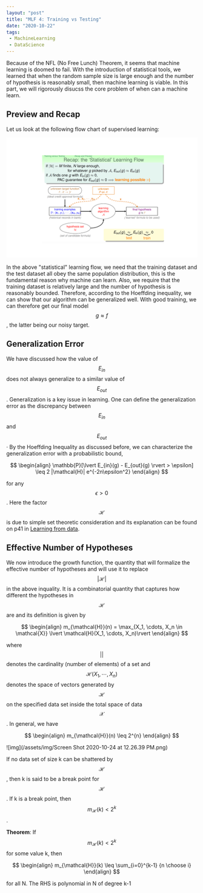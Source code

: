```yaml
---
layout: "post"
title: "MLF 4: Training vs Testing"
date: "2020-10-22"
tags:
 - MachineLearning
 - DataScience
---
```


Because of the NFL (No Free Lunch) Theorem, it seems that machine learning is doomed to fail. With the introduction of statistical tools, we learned that when the random sample size is large enough and the number of hypothesis is reasonably small, then machine learning is viable. In this part, we will rigorously disucss the core problem of when can a machine learn.

## Preview and Recap

Let us look at the following flow chart of supervised learning:

![flow](/assets/img/learning_flow.png) 

In the above "statistical" learning flow, we need that the training dataset and the test dataset all obey the same population distribution, this is the fundamental reason why machine can learn. Also, we require that the training dataset is relatively large and the number of hypothesis is reasonably bounded. Therefore, according to the Hoeffding inequality, we can show that our algorithm can be generalized well. With good training, we can therefore get our final model $$ g \approx f$$,  the latter being our noisy target.


## Generalization Error
We have discussed how the value of $$E_{in}$$ does not always generalize to a similar value of $$E_{out}$$. Generalization is a key
issue in learning. One can define the generalization error as the discrepancy between $$E_{in}$$ and $$E_{out}$$· By the Hoeffding Inequality as discussed before, we can characterize the generalization error with a probabilistic bound,

$$
\begin{align}
\mathbb{P}[\lvert E_{in}(g) - E_{out}(g) \rvert > \epsilon] \leq 2 |\mathcal{H}| e^{-2n\epsilon^2}
\end{align}
$$

for any $$\epsilon > 0$$. Here the factor $$\mathcal{H}$$ is due to simple set theoretic consideration and its explanation can be found on p41 in [Learning from data](https://www.amazon.com/Learning-Data-Yaser-S-Abu-Mostafa/dp/1600490069).

## Effective Number of Hypotheses

We now introduce the growth function, the quantity that will formalize the effective number of hypotheses and will use it to replace $$\lvert \mathcal{H}\rvert$$ in the above inquality. It is a combinatorial quantity that captures how different the hypotheses in $$\mathcal{H}$$ are and its definition is given by

$$
\begin{align}
m_{\mathcal{H}}(n) = \max_{X_1, \cdots, X_n \in \mathcal{X}} \lvert \mathcal{H}(X_1, \cdots, X_n)\rvert
\end{align}
$$

where $$\lvert \rvert$$ denotes the cardinality (number of elements) of a set and $$\mathcal{H}(X_1, \cdots, X_n)$$ denotes the space of vectors generated by $$\mathcal{H}$$ on the specified data set inside the total space of data $$\mathcal{X}$$. In general, we have 

$$
\begin{align}
m_{\mathcal{H}}(n) \leq 2^{n}
\end{align}
$$

![img](/assets/img/Screen Shot 2020-10-24 at 12.26.39 PM.png)

If no data set of size k can be shattered by $$\mathcal{H}$$, then k is said
to be a break point for $$\mathcal{H}$$. If k is a break point, then $$m_{\mathcal{H}}(k) < 2^k$$. 

**Theorem**: If $$m_{\mathcal{H}}(k) < 2^k$$ for some value k, then

$$
\begin{align}
m_{\mathcal{H}}(k) \leq \sum_{i=0}^{k-1} {n \choose i}
\end{align}
$$

for all N. The RHS is polynomial in N of degree k-1
